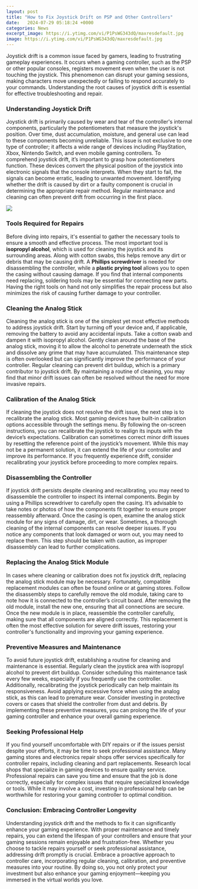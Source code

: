 ```yaml
---
layout: post
title: "How to Fix Joystick Drift on PSP and Other Controllers"
date:   2024-07-29 05:18:24 +0000
categories: News
excerpt_image: https://i.ytimg.com/vi/P1PsWG343dQ/maxresdefault.jpg
image: https://i.ytimg.com/vi/P1PsWG343dQ/maxresdefault.jpg
---
```


Joystick drift is a common issue faced by gamers, leading to frustrating gameplay experiences. It occurs when a gaming controller, such as the PSP or other popular consoles, registers movement even when the user is not touching the joystick. This phenomenon can disrupt your gaming sessions, making characters move unexpectedly or failing to respond accurately to your commands. Understanding the root causes of joystick drift is essential for effective troubleshooting and repair.
### Understanding Joystick Drift
Joystick drift is primarily caused by wear and tear of the controller's internal components, particularly the potentiometers that measure the joystick's position. Over time, dust accumulation, moisture, and general use can lead to these components becoming unreliable. This issue is not exclusive to one type of controller; it affects a wide range of devices including PlayStation, Xbox, Nintendo Switch, and even mobile gaming controllers. 
To comprehend joystick drift, it’s important to grasp how potentiometers function. These devices convert the physical position of the joystick into electronic signals that the console interprets. When they start to fail, the signals can become erratic, leading to unwanted movement. Identifying whether the drift is caused by dirt or a faulty component is crucial in determining the appropriate repair method. Regular maintenance and cleaning can often prevent drift from occurring in the first place.

![](https://i.ytimg.com/vi/P1PsWG343dQ/maxresdefault.jpg)
### Tools Required for Repairs
Before diving into repairs, it's essential to gather the necessary tools to ensure a smooth and effective process. The most important tool is **isopropyl alcohol**, which is used for cleaning the joystick and its surrounding areas. Along with cotton swabs, this helps remove any dirt or debris that may be causing drift. 
A **Phillips screwdriver** is needed for disassembling the controller, while a **plastic prying tool** allows you to open the casing without causing damage. If you find that internal components need replacing, soldering tools may be essential for connecting new parts. Having the right tools on hand not only simplifies the repair process but also minimizes the risk of causing further damage to your controller.
### Cleaning the Analog Stick
Cleaning the analog stick is one of the simplest yet most effective methods to address joystick drift. Start by turning off your device and, if applicable, removing the battery to avoid any accidental inputs. Take a cotton swab and dampen it with isopropyl alcohol. Gently clean around the base of the analog stick, moving it to allow the alcohol to penetrate underneath the stick and dissolve any grime that may have accumulated.
This maintenance step is often overlooked but can significantly improve the performance of your controller. Regular cleaning can prevent dirt buildup, which is a primary contributor to joystick drift. By maintaining a routine of cleaning, you may find that minor drift issues can often be resolved without the need for more invasive repairs.
### Calibration of the Analog Stick
If cleaning the joystick does not resolve the drift issue, the next step is to recalibrate the analog stick. Most gaming devices have built-in calibration options accessible through the settings menu. By following the on-screen instructions, you can recalibrate the joystick to realign its inputs with the device’s expectations.
Calibration can sometimes correct minor drift issues by resetting the reference point of the joystick’s movement. While this may not be a permanent solution, it can extend the life of your controller and improve its performance. If you frequently experience drift, consider recalibrating your joystick before proceeding to more complex repairs.
### Disassembling the Controller
If joystick drift persists despite cleaning and recalibrating, you may need to disassemble the controller to inspect its internal components. Begin by using a Phillips screwdriver to carefully open the casing. It’s advisable to take notes or photos of how the components fit together to ensure proper reassembly afterward.
Once the casing is open, examine the analog stick module for any signs of damage, dirt, or wear. Sometimes, a thorough cleaning of the internal components can resolve deeper issues. If you notice any components that look damaged or worn out, you may need to replace them. This step should be taken with caution, as improper disassembly can lead to further complications.
### Replacing the Analog Stick Module
In cases where cleaning or calibration does not fix joystick drift, replacing the analog stick module may be necessary. Fortunately, compatible replacement modules can often be found online or at gaming stores. Follow the disassembly steps to carefully remove the old module, taking care to note how it is connected to the controller’s circuit board.
After removing the old module, install the new one, ensuring that all connections are secure. Once the new module is in place, reassemble the controller carefully, making sure that all components are aligned correctly. This replacement is often the most effective solution for severe drift issues, restoring your controller's functionality and improving your gaming experience.
### Preventive Measures and Maintenance
To avoid future joystick drift, establishing a routine for cleaning and maintenance is essential. Regularly clean the joystick area with isopropyl alcohol to prevent dirt buildup. Consider scheduling this maintenance task every few weeks, especially if you frequently use the controller.
Additionally, recalibrating the joystick periodically can help maintain its responsiveness. Avoid applying excessive force when using the analog stick, as this can lead to premature wear. Consider investing in protective covers or cases that shield the controller from dust and debris. By implementing these preventive measures, you can prolong the life of your gaming controller and enhance your overall gaming experience.
### Seeking Professional Help
If you find yourself uncomfortable with DIY repairs or if the issues persist despite your efforts, it may be time to seek professional assistance. Many gaming stores and electronics repair shops offer services specifically for controller repairs, including cleaning and part replacements.
Research local shops that specialize in gaming devices to ensure quality service. Professional repairs can save you time and ensure that the job is done correctly, especially for complex issues that require specialized knowledge or tools. While it may involve a cost, investing in professional help can be worthwhile for restoring your gaming controller to optimal condition.
### Conclusion: Embracing Controller Longevity
Understanding joystick drift and the methods to fix it can significantly enhance your gaming experience. With proper maintenance and timely repairs, you can extend the lifespan of your controllers and ensure that your gaming sessions remain enjoyable and frustration-free. Whether you choose to tackle repairs yourself or seek professional assistance, addressing drift promptly is crucial.
Embrace a proactive approach to controller care, incorporating regular cleaning, calibration, and preventive measures into your routine. By doing so, you not only protect your investment but also enhance your gaming enjoyment—keeping you immersed in the virtual worlds you love.